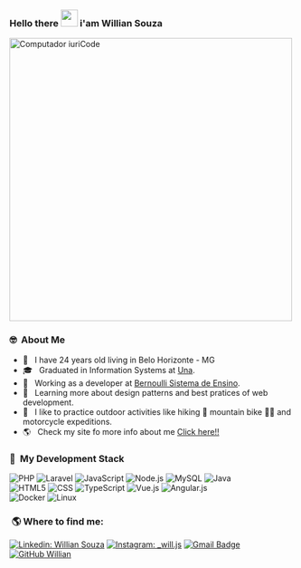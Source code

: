 

### Hello there <img src="https://raw.githubusercontent.com/iampavangandhi/iampavangandhi/master/gifs/Hi.gif" width="30px"> i'am Willian Souza 
<img src="https://camo.githubusercontent.com/4c8d92806e3c2322a2c390ffa0019c1d6f78a4d82108aa6946863ae362a763c8/68747470733a2f2f69322e77702e636f6d2f616c6c68746163636573732e696e666f2f77702d636f6e74656e742f75706c6f6164732f323031382f30332f70726f6772616d6d696e672e6769663f6669743d313238312532433731362673736c3d31" min-width="400px" max-width="500px" width="500px" align="center" alt="Computador iuriCode">

<p align="left"> 
  
  <h3>🤓 &nbsp;About Me</h3>

- 🤔 &nbsp; I have 24 years old living in Belo Horizonte - MG 
- 🎓 &nbsp; Graduated in Information Systems at <a href="https://www.una.br/">Una</a>.
- 💼 &nbsp; Working as a developer at <a href="https://sistema.bernoulli.com.br/spotb">Bernoulli Sistema de Ensino</a>.
- 🌱 &nbsp; Learning more about design patterns and best pratices of web development.
- 🔭 &nbsp; I like to practice outdoor activities like hiking 🥾 mountain bike 🚵🏾 and motorcycle expeditions.
- 🌎 &nbsp; Check my site fo more info about me <a href="https://souzawill.github.io/">Click here!!</a>

</p>

<p align="left">
    <h3> 🚀 &nbsp;My Development Stack </h3>
</p>

  ![PHP](https://img.shields.io/badge/-php-333333?style=flat&logo=php&logoColor=007396)
  ![Laravel](https://img.shields.io/badge/-laravel-333333?style=flat&logo=laravel&logoColor=007396)
  ![JavaScript](https://img.shields.io/badge/-JavaScript-333333?style=flat&logo=javascript)
  ![Node.js](https://img.shields.io/badge/-Node.js-333333?style=flat&logo=node.js)
  ![MySQL](https://img.shields.io/badge/-MySQL-333333?style=flat&logo=mysql)
  ![Java](https://img.shields.io/badge/-java-333333?style=flat&logo=java)
  <br/> 
  ![HTML5](https://img.shields.io/badge/-HTML5-333333?style=flat&logo=HTML5)
  ![CSS](https://img.shields.io/badge/-CSS-333333?style=flat&logo=CSS3&logoColor=1572B6)
  ![TypeScript](https://img.shields.io/badge/-TypeScript-333333?style=flat&logo=typescript)
  ![Vue.js](https://img.shields.io/badge/-Vue.js-333333?style=flat&logo=Vue.js)
  ![Angular.js](https://img.shields.io/badge/-angular-333333?style=flat&logo=angular)
  <br/>
  ![Docker](https://img.shields.io/badge/-docker-333333?style=flat&logo=docker)
  ![Linux](https://img.shields.io/badge/-linux-333333?style=flat&logo=linux)

<p align="left">
  <h3>&nbsp;🌎 Where to find me:</h3>
</p>

[![Linkedin: Willian Souza](https://img.shields.io/badge/-WillianSouza-blue?style=flat-square&logo=Linkedin&logoColor=white&link=https://www.linkedin.com/in/willian-jorge/)](https://www.linkedin.com/in/willian-jorge/)
[![Instagram: _will.js](https://img.shields.io/badge/-@_will.js-blue?style=flat-square&logo=Instagram&logoColor=white&link=https://instagram.com/_will.js/)](https://www.instagram.com/_will.js/)
[![Gmail Badge](https://img.shields.io/badge/-contato.willsouza@gmail.com-006bed?style=flat-square&logo=Gmail&logoColor=white&link=mailto:contato.willsouza@gmail.com)](mailto:contato.willsouza@gmail.com)
[![GitHub Willian]( https://img.shields.io/github/followers/souzaWill?label=follow&style=social)](https://github.com/souzaWill)
